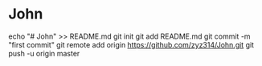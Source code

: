 # John
echo "# John" >> README.md
git init
git add README.md
git commit -m "first commit"
git remote add origin https://github.com/zyz314/John.git
git push -u origin master
